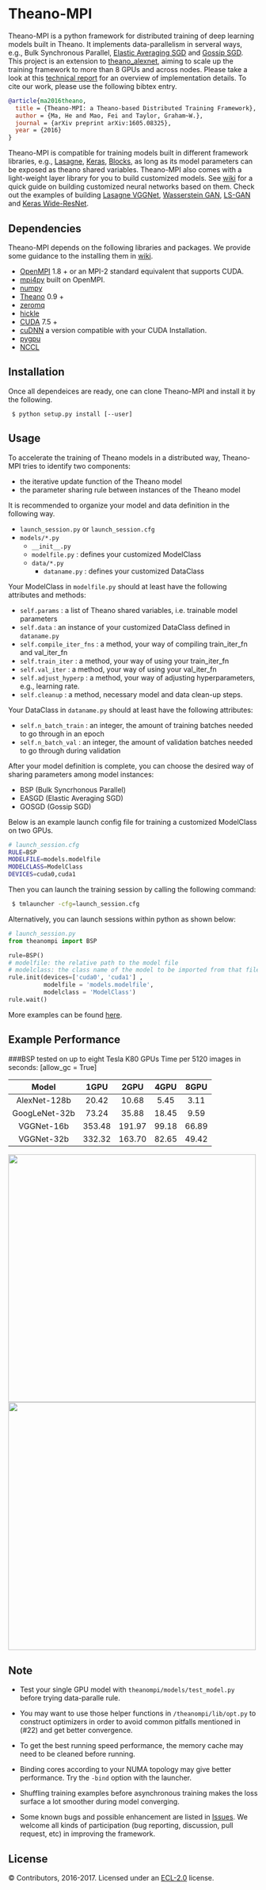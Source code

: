 # Theano-MPI
Theano-MPI is a python framework for distributed training of deep learning models built in Theano. It implements data-parallelism in serveral ways, e.g., Bulk Synchronous Parallel, [Elastic Averaging SGD](https://arxiv.org/abs/1412.6651) and [Gossip SGD](https://arxiv.org/abs/1611.09726). This project is an extension to [theano_alexnet](https://github.com/uoguelph-mlrg/theano_alexnet), aiming to scale up the training framework to more than 8 GPUs and across nodes. Please take a look at this [technical report](http://arxiv.org/abs/1605.08325) for an overview of implementation details. To cite our work, please use the following bibtex entry.

```bibtex
@article{ma2016theano,
  title = {Theano-MPI: a Theano-based Distributed Training Framework},
  author = {Ma, He and Mao, Fei and Taylor, Graham~W.},
  journal = {arXiv preprint arXiv:1605.08325},
  year = {2016}
}
```

Theano-MPI is compatible for training models built in different framework libraries, e.g., [Lasagne](https://github.com/Lasagne/Lasagne), [Keras](https://github.com/fchollet/keras), [Blocks](https://github.com/mila-udem/blocks), as long as its model parameters can be exposed as theano shared variables. Theano-MPI also comes with a light-weight layer library for you to build customized models. See [wiki](https://github.com/uoguelph-mlrg/Theano-MPI/wiki) for a quick guide on building customized neural networks based on them. Check out the examples of building [Lasagne VGGNet](https://github.com/uoguelph-mlrg/Theano-MPI/blob/master/theanompi/models/lasagne_model_zoo/vgg16.py), [Wasserstein GAN](https://github.com/uoguelph-mlrg/Theano-MPI/blob/master/theanompi/models/lasagne_model_zoo/wgan.py), [LS-GAN](https://github.com/uoguelph-mlrg/Theano-MPI/blob/master/theanompi/models/lasagne_model_zoo/lsgan.py) and [Keras Wide-ResNet](https://github.com/uoguelph-mlrg/Theano-MPI/tree/master/theanompi/models/keras_model_zoo/wresnet.py).

## Dependencies

Theano-MPI depends on the following libraries and packages. We provide some guidance to the installing them in [wiki](https://github.com/uoguelph-mlrg/Theano-MPI/wiki/Install-dependencies-of-Theano-MPI).
* [OpenMPI](http://www.open-mpi.org/) 1.8 + or an MPI-2 standard equivalent that supports CUDA.
* [mpi4py](https://pypi.python.org/pypi/mpi4py) built on OpenMPI.
* [numpy](http://www.numpy.org/)
* [Theano](http://deeplearning.net/software/theano/) 0.9 +
* [zeromq](http://zeromq.org/bindings:python)
* [hickle](https://github.com/telegraphic/hickle)
* [CUDA](https://developer.nvidia.com/cuda-toolkit-70) 7.5 +
* [cuDNN](https://developer.nvidia.com/cudnn) a version compatible with your CUDA Installation.
* [pygpu](http://deeplearning.net/software/libgpuarray/installation.html)
* [NCCL](https://github.com/NVIDIA/nccl)

## Installation 

Once all dependeices are ready, one can clone Theano-MPI and install it by the following.

```
 $ python setup.py install [--user]
```

## Usage

To accelerate the training of Theano models in a distributed way, Theano-MPI tries to identify two components:

* the iterative update function of the Theano model
* the parameter sharing rule between instances of the Theano model


It is recommended to organize your model and data definition in the following way.

  * `launch_session.py` or `launch_session.cfg`
  * `models/*.py`
    * `__init__.py`
    * `modelfile.py` : defines your customized ModelClass
    * `data/*.py`
      * `dataname.py` : defines your customized DataClass

Your ModelClass in `modelfile.py` should at least have the following attributes and methods:

* `self.params` : a list of Theano shared variables, i.e. trainable model parameters
* `self.data` : an instance of your customized DataClass defined in `dataname.py`
* `self.compile_iter_fns` : a method, your way of compiling train_iter_fn and val_iter_fn
* `self.train_iter` : a method, your way of using your train_iter_fn
* `self.val_iter` : a method, your way of using your val_iter_fn
* `self.adjust_hyperp` : a method, your way of adjusting hyperparameters, e.g., learning rate.
* `self.cleanup` : a method, necessary model and data clean-up steps.

Your DataClass in `dataname.py` should at least have the following attributes:

* `self.n_batch_train` : an integer, the amount of training batches needed to go through in an epoch
* `self.n_batch_val` : an integer, the amount of validation batches needed to go through during validation

After your model definition is complete, you can choose the desired way of sharing parameters among model instances:

* BSP (Bulk Syncrhonous Parallel)
* EASGD (Elastic Averaging SGD)
* GOSGD (Gossip SGD)

Below is an example launch config file for training a customized ModelClass on two GPUs.

```bash
# launch_session.cfg
RULE=BSP
MODELFILE=models.modelfile
MODELCLASS=ModelClass
DEVICES=cuda0,cuda1
```
Then you can launch the training session by calling the following command:

```bash
 $ tmlauncher -cfg=launch_session.cfg
```

Alternatively, you can launch sessions within python as shown below:

```python
# launch_session.py
from theanompi import BSP

rule=BSP()
# modelfile: the relative path to the model file
# modelclass: the class name of the model to be imported from that file
rule.init(devices=['cuda0', 'cuda1'] , 
          modelfile = 'models.modelfile', 
          modelclass = 'ModelClass') 
rule.wait()
```
More examples can be found [here](https://github.com/uoguelph-mlrg/Theano-MPI/tree/master/examples).

## Example Performance

###BSP tested on up to eight Tesla K80 GPUs
Time per 5120 images in seconds: [allow_gc = True]

| Model | 1GPU  | 2GPU  | 4GPU  | 8GPU  |
| :---: | :---: | :---: | :---: | :---: |
| AlexNet-128b | 20.42 | 10.68 | 5.45 | 3.11 |
| GoogLeNet-32b | 73.24 | 35.88 | 18.45 | 9.59 |
| VGGNet-16b | 353.48 | 191.97 | 99.18 | 66.89 |
| VGGNet-32b | 332.32 | 163.70 | 82.65 | 49.42 |
<img src=https://github.com/uoguelph-mlrg/Theano-MPI/raw/master/show/val_a.png width=500/>
<img src=https://github.com/uoguelph-mlrg/Theano-MPI/raw/master/show/val_g.png width=500/>

## Note
* Test your single GPU model with `theanompi/models/test_model.py` before trying data-paralle rule.

* You may want to use those helper functions in `/theanompi/lib/opt.py` to construct optimizers in order to avoid common pitfalls mentioned in (#22) and get better convergence.

* To get the best running speed performance, the memory cache may need to be cleaned before running.

* Binding cores according to your NUMA topology may give better performance. Try the `-bind` option with the launcher.

* Shuffling training examples before asynchronous training makes the loss surface a lot smoother during model converging.

* Some known bugs and possible enhancement are listed in [Issues](https://github.com/uoguelph-mlrg/Theano-MPI/issues). We welcome all kinds of participation (bug reporting, discussion, pull request, etc) in improving the framework.
## License

© Contributors, 2016-2017. Licensed under an [ECL-2.0](https://github.com/uoguelph-mlrg/Theano-MPI/blob/master/LICENSE) license.
